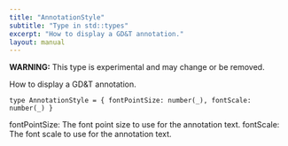 ```yaml
---
title: "AnnotationStyle"
subtitle: "Type in std::types"
excerpt: "How to display a GD&T annotation."
layout: manual
---
```


**WARNING:** This type is experimental and may change or be removed.

How to display a GD&T annotation.

```kcl
type AnnotationStyle = { fontPointSize: number(_), fontScale: number(_) }
```

fontPointSize: The font point size to use for the annotation text.
fontScale: The font scale to use for the annotation text.



